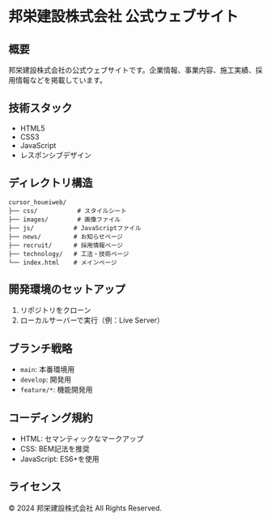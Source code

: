 # 邦栄建設株式会社 公式ウェブサイト

## 概要
邦栄建設株式会社の公式ウェブサイトです。企業情報、事業内容、施工実績、採用情報などを掲載しています。

## 技術スタック
- HTML5
- CSS3
- JavaScript
- レスポンシブデザイン

## ディレクトリ構造
```
cursor_houeiweb/
├── css/           # スタイルシート
├── images/        # 画像ファイル
├── js/           # JavaScriptファイル
├── news/         # お知らせページ
├── recruit/      # 採用情報ページ
├── technology/   # 工法・技術ページ
└── index.html    # メインページ
```

## 開発環境のセットアップ
1. リポジトリをクローン
2. ローカルサーバーで実行（例：Live Server）

## ブランチ戦略
- `main`: 本番環境用
- `develop`: 開発用
- `feature/*`: 機能開発用

## コーディング規約
- HTML: セマンティックなマークアップ
- CSS: BEM記法を推奨
- JavaScript: ES6+を使用

## ライセンス
© 2024 邦栄建設株式会社 All Rights Reserved. 